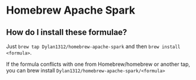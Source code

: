 # Homebrew Apache Spark

## How do I install these formulae?

Just `brew tap Dylan1312/homebrew-apache-spark` and then `brew install <formula>`.

If the formula conflicts with one from Homebrew/homebrew or another tap, you can brew install `Dylan1312/homebrew-apache-spark/<formula>`
